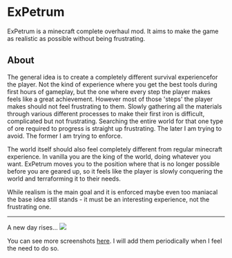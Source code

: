 # ExPetrum
ExPetrum is a minecraft complete overhaul mod. It aims to make the game as realistic as possible without being frustrating.

## About
The general idea is to create a completely different survival experiencefor the player. Not the kind of experience where you get the best tools during first hours of gameplay, but the one where every step the player makes feels like a great achievement. 
However most of those 'steps' the player makes should not feel frustrating to them. Slowly gathering all the materials through various different processes to make their first iron is difficult, complicated but not frustrating. Searching the entire world for that one type of ore required to progress is straight up frustrating. The later I am trying to avoid. The former I am trying to enforce.

The world itself should also feel completely different from regular minecraft experience. In vanilla you are the king of the world, doing whatever you want. ExPetrum moves you to the position where that is no longer possible before you are geared up, so it feels like the player is slowly conquering the world and terraforming it to their needs.

While realism is the main goal and it is enforced maybe even too maniacal the base idea still stands - it must be an interesting experience, not the frustrating one.

_ _ _

A new day rises...
![](https://github.com/V0idWa1k3r/ExPetrum/blob/master/randomdevscreenies/2017-05-04_04.39.55.png)

You can see more screenshots [here](https://github.com/V0idWa1k3r/ExPetrum/tree/master/randomdevscreenies). I will add them periodically when I feel the need to do so.
